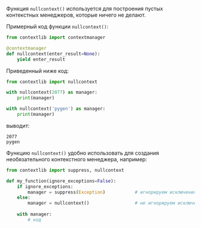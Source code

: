 
Функция `nullcontext()` используется для построения пустых контекстных менеджеров, которые ничего не делают.

Примерный код функции `nullcontext()`:

```python
from contextlib import contextmanager

@contextmanager
def nullcontext(enter_result=None):
    yield enter_result
```

Приведенный ниже код:

```python
from contextlib import nullcontext

with nullcontext(2077) as manager:
    print(manager)

with nullcontext('pygen') as manager:
    print(manager)
```

выводит:

```no-highlight
2077
pygen
```

Функцию `nullcontext()` удобно использовать для создания необязательного контекстного менеджера, например:

```python
from contextlib import suppress, nullcontext

def my_function(ignore_exceptions=False):
    if ignore_exceptions:
        manager = suppress(Exception)           # игнорируем исключения
    else:
        manager = nullcontext()                 # не игнорируем исключения
    
    with manager:
        # код
```